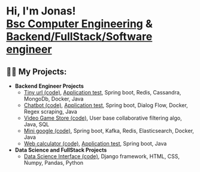 <h1>Hi, I'm Jonas! <br/><a href="https://www.linkedin.com/in/jonas-zerbib-/">Bsc Computer Engineering</a> & <a href="https://github.com/JonasZerbib">Backend/FullStack/Software engineer </a>

<h2>👨‍💻 My Projects:</h2>

- <b>Backend Engineer Projects</b>
  - [Tiny url (code)](https://github.com/JonasZerbib/tiny-url), [Application test](https://jz-tinyurl.herokuapp.com/swagger-ui.html), Spring boot, Redis, Cassandra, MongoDb, Docker, Java
  - [Chatbot (code)](https://github.com/JonasZerbib/chatbot), [Application test](https://console.dialogflow.com/api-client/demo/embedded/4373de5f-5dff-46d0-af25-6bfabee4c4c7), Spring boot, Dialog Flow, Docker, Regex scraping, Java
  - [Video Game Store (code)](https://github.com/JonasZerbib/VideoGameStore), User base collaborative filtering algo, Java, SQL
  - [Mini google (code)](https://github.com/handson-academy/jonas-searchengine), Spring boot, Kafka, Redis, Elasticsearch, Docker, Java
  - [Web calculator (code)](https://github.com/JonasZerbib/web-calculator), [Application test](https://jzexpression.herokuapp.com/swagger-ui.html#), Spring boot, Java
- <b>Data Science and FullStack Projects</b>
  - [Data Science Interface (code)](https://github.com/JonasZerbib/ProjectLab), Django framework, HTML, CSS, Numpy, Pandas, Python

